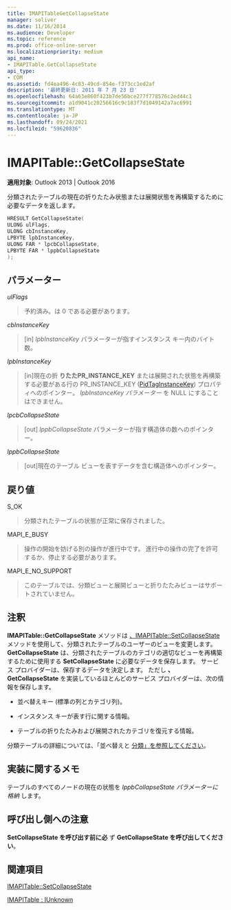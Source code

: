 ```yaml
---
title: IMAPITableGetCollapseState
manager: soliver
ms.date: 11/16/2014
ms.audience: Developer
ms.topic: reference
ms.prod: office-online-server
ms.localizationpriority: medium
api_name:
- IMAPITable.GetCollapseState
api_type:
- COM
ms.assetid: fd4ea496-4c83-49cd-854e-f373cc1ed2af
description: '最終更新日: 2011 年 7 月 23 日'
ms.openlocfilehash: 64a63e860f423b7de56bce277f778576c2ed44c1
ms.sourcegitcommit: a1d9041c20256616c9c183f7d1049142a7ac6991
ms.translationtype: MT
ms.contentlocale: ja-JP
ms.lasthandoff: 09/24/2021
ms.locfileid: "59620836"
---
```

# <a name="imapitablegetcollapsestate"></a>IMAPITable::GetCollapseState

  
  
**適用対象**: Outlook 2013 | Outlook 2016 
  
分類されたテーブルの現在の折りたたみ状態または展開状態を再構築するために必要なデータを返します。
  
```cpp
HRESULT GetCollapseState(
ULONG ulFlags,
ULONG cbInstanceKey,
LPBYTE lpbInstanceKey,
ULONG FAR * lpcbCollapseState,
LPBYTE FAR * lppbCollapseState
);
```

## <a name="parameters"></a>パラメーター

 _ulFlags_
  
> 予約済み。は 0 である必要があります。
    
 _cbInstanceKey_
  
> [in]  _lpbInstanceKey_ パラメーターが指すインスタンス キー内のバイト数。 
    
 _lpbInstanceKey_
  
> [in]現在の折 **りたたPR_INSTANCE_KEY** または展開された状態を再構築する必要がある行の PR_INSTANCE_KEY ([PidTagInstanceKey](pidtaginstancekey-canonical-property.md)) プロパティへのポインター。 _lpbInstanceKey パラメーター_ を NULL にすることはできません。 
    
 _lpcbCollapseState_
  
> [out]  _lppbCollapseState_ パラメーターが指す構造体の数へのポインター。 
    
 _lppbCollapseState_
  
> [out]現在のテーブル ビューを表すデータを含む構造体へのポインター。
    
## <a name="return-value"></a>戻り値

S_OK 
  
> 分類されたテーブルの状態が正常に保存されました。
    
MAPI_E_BUSY 
  
> 操作の開始を妨げる別の操作が進行中です。 進行中の操作の完了を許可するか、停止する必要があります。
    
MAPI_E_NO_SUPPORT 
  
> このテーブルでは、分類ビューと展開ビューと折りたたみビューはサポートされていません。
    
## <a name="remarks"></a>注釈

**IMAPITable::GetCollapseState** メソッドは [、IMAPITable::SetCollapseState](imapitable-setcollapsestate.md)メソッドを使用して、分類されたテーブルのユーザーのビューを変更します。 **GetCollapseState** は、分類されたテーブルのカテゴリの適切なビューを再構築するために使用する **SetCollapseState** に必要なデータを保存します。 サービス プロバイダーは、保存するデータを決定します。 ただし **、GetCollapseState** を実装しているほとんどのサービス プロバイダーは、次の情報を保存します。 
  
- 並べ替えキー (標準の列とカテゴリ列)。
    
- インスタンス キーが表す行に関する情報。
    
- テーブルの折りたたみおよび展開されたカテゴリを復元する情報。
    
分類テーブルの詳細については、「並べ替えと [分類」を参照してください](sorting-and-categorization.md)。
  
## <a name="notes-to-implementers"></a>実装に関するメモ

テーブルのすべてのノードの現在の状態を  _lppbCollapseState パラメーターに格納_ します。 
  
## <a name="notes-to-callers"></a>呼び出し側への注意

**SetCollapseState を呼び出す前に必** ず **GetCollapseState を呼び出してください**。 
  
## <a name="see-also"></a>関連項目



[IMAPITable::SetCollapseState](imapitable-setcollapsestate.md)
  
[IMAPITable : IUnknown](imapitableiunknown.md)

